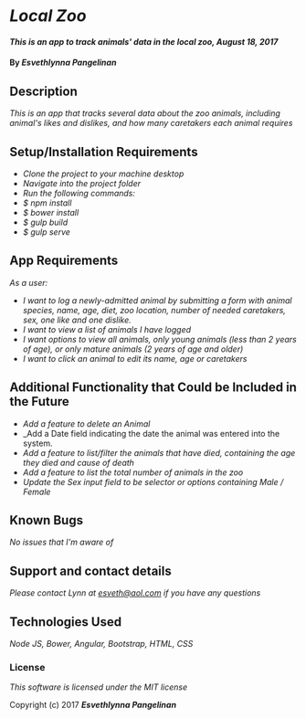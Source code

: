 # _Local Zoo_

#### _This is an app to track animals' data in the local zoo, August 18, 2017_

#### By _**Esvethlynna Pangelinan**_

## Description

_This is an app that tracks several data about the zoo animals, including animal's likes and dislikes, and how many caretakers each animal requires_

## Setup/Installation Requirements

* _Clone the project to your machine desktop_
* _Navigate into the project folder_
* _Run the following commands:_
* _$ npm install_
* _$ bower install_
* _$ gulp build_
* _$ gulp serve_

## App Requirements
_As a user:_

* _I want to log a newly-admitted animal by submitting a form with animal species, name, age, diet, zoo location, number of needed caretakers, sex, one like and one dislike._
* _I want to view a list of animals I have logged_
* _I want options to view all animals, only young animals (less than 2 years of age), or only mature animals (2 years of age and older)_
* _I want to click an animal to edit its name, age or caretakers_

## Additional Functionality that Could be Included in the Future
* _Add a feature to delete an Animal_
* _Add a Date field indicating the date the animal was entered into the system.
* _Add a feature to list/filter the animals that have died, containing the age they died and cause of death_
* _Add a feature to list the total number of animals in the zoo_
* _Update the Sex input field to be selector or options containing Male / Female_

## Known Bugs

_No issues that I'm aware of_

## Support and contact details

_Please contact Lynn at esveth@aol.com if you have any questions_

## Technologies Used

_Node JS, Bower, Angular, Bootstrap, HTML, CSS_

### License

*This software is licensed under the MIT license*

Copyright (c) 2017 **_Esvethlynna Pangelinan_**
